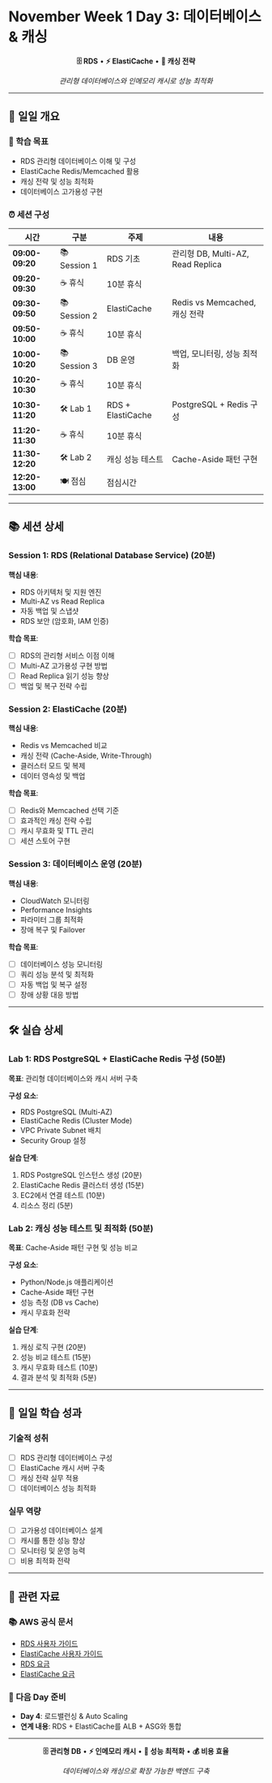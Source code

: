 # November Week 1 Day 3: 데이터베이스 & 캐싱

<div align="center">

**🗄️ RDS** • **⚡ ElastiCache** • **🔄 캐싱 전략**

*관리형 데이터베이스와 인메모리 캐시로 성능 최적화*

</div>

---

## 📅 일일 개요

### 🎯 학습 목표
- RDS 관리형 데이터베이스 이해 및 구성
- ElastiCache Redis/Memcached 활용
- 캐싱 전략 및 성능 최적화
- 데이터베이스 고가용성 구현

### ⏰ 세션 구성

| 시간 | 구분 | 주제 | 내용 |
|------|------|------|------|
| **09:00-09:20** | 📚 Session 1 | RDS 기초 | 관리형 DB, Multi-AZ, Read Replica |
| **09:20-09:30** | ☕ 휴식 | 10분 휴식 | |
| **09:30-09:50** | 📚 Session 2 | ElastiCache | Redis vs Memcached, 캐싱 전략 |
| **09:50-10:00** | ☕ 휴식 | 10분 휴식 | |
| **10:00-10:20** | 📚 Session 3 | DB 운영 | 백업, 모니터링, 성능 최적화 |
| **10:20-10:30** | ☕ 휴식 | 10분 휴식 | |
| **10:30-11:20** | 🛠️ Lab 1 | RDS + ElastiCache | PostgreSQL + Redis 구성 |
| **11:20-11:30** | ☕ 휴식 | 10분 휴식 | |
| **11:30-12:20** | 🛠️ Lab 2 | 캐싱 성능 테스트 | Cache-Aside 패턴 구현 |
| **12:20-13:00** | 🍽️ 점심 | 점심시간 | |

---

## 📚 세션 상세

### Session 1: RDS (Relational Database Service) (20분)
**핵심 내용**:
- RDS 아키텍처 및 지원 엔진
- Multi-AZ vs Read Replica
- 자동 백업 및 스냅샷
- RDS 보안 (암호화, IAM 인증)

**학습 목표**:
- [ ] RDS의 관리형 서비스 이점 이해
- [ ] Multi-AZ 고가용성 구현 방법
- [ ] Read Replica 읽기 성능 향상
- [ ] 백업 및 복구 전략 수립

### Session 2: ElastiCache (20분)
**핵심 내용**:
- Redis vs Memcached 비교
- 캐싱 전략 (Cache-Aside, Write-Through)
- 클러스터 모드 및 복제
- 데이터 영속성 및 백업

**학습 목표**:
- [ ] Redis와 Memcached 선택 기준
- [ ] 효과적인 캐싱 전략 수립
- [ ] 캐시 무효화 및 TTL 관리
- [ ] 세션 스토어 구현

### Session 3: 데이터베이스 운영 (20분)
**핵심 내용**:
- CloudWatch 모니터링
- Performance Insights
- 파라미터 그룹 최적화
- 장애 복구 및 Failover

**학습 목표**:
- [ ] 데이터베이스 성능 모니터링
- [ ] 쿼리 성능 분석 및 최적화
- [ ] 자동 백업 및 복구 설정
- [ ] 장애 상황 대응 방법

---

## 🛠️ 실습 상세

### Lab 1: RDS PostgreSQL + ElastiCache Redis 구성 (50분)
**목표**: 관리형 데이터베이스와 캐시 서버 구축

**구성 요소**:
- RDS PostgreSQL (Multi-AZ)
- ElastiCache Redis (Cluster Mode)
- VPC Private Subnet 배치
- Security Group 설정

**실습 단계**:
1. RDS PostgreSQL 인스턴스 생성 (20분)
2. ElastiCache Redis 클러스터 생성 (15분)
3. EC2에서 연결 테스트 (10분)
4. 리소스 정리 (5분)

### Lab 2: 캐싱 성능 테스트 및 최적화 (50분)
**목표**: Cache-Aside 패턴 구현 및 성능 비교

**구성 요소**:
- Python/Node.js 애플리케이션
- Cache-Aside 패턴 구현
- 성능 측정 (DB vs Cache)
- 캐시 무효화 전략

**실습 단계**:
1. 캐싱 로직 구현 (20분)
2. 성능 비교 테스트 (15분)
3. 캐시 무효화 테스트 (10분)
4. 결과 분석 및 최적화 (5분)

---

## 🎯 일일 학습 성과

### 기술적 성취
- [ ] RDS 관리형 데이터베이스 구성
- [ ] ElastiCache 캐시 서버 구축
- [ ] 캐싱 전략 실무 적용
- [ ] 데이터베이스 성능 최적화

### 실무 역량
- [ ] 고가용성 데이터베이스 설계
- [ ] 캐시를 통한 성능 향상
- [ ] 모니터링 및 운영 능력
- [ ] 비용 최적화 전략

---

## 🔗 관련 자료

### 📚 AWS 공식 문서
- [RDS 사용자 가이드](https://docs.aws.amazon.com/rds/)
- [ElastiCache 사용자 가이드](https://docs.aws.amazon.com/elasticache/)
- [RDS 요금](https://aws.amazon.com/rds/pricing/)
- [ElastiCache 요금](https://aws.amazon.com/elasticache/pricing/)

### 🎯 다음 Day 준비
- **Day 4**: 로드밸런싱 & Auto Scaling
- **연계 내용**: RDS + ElastiCache를 ALB + ASG와 통합

---

<div align="center">

**🗄️ 관리형 DB** • **⚡ 인메모리 캐시** • **🔄 성능 최적화** • **💰 비용 효율**

*데이터베이스와 캐싱으로 확장 가능한 백엔드 구축*

</div>
